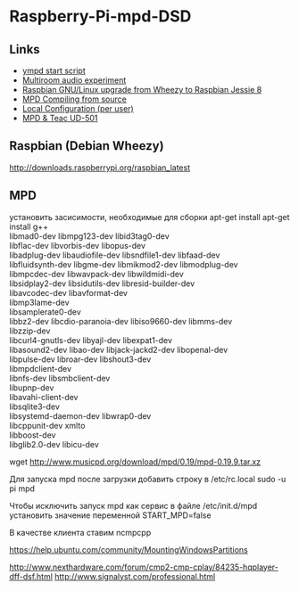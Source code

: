 # Raspberry-Pi-mpd-DSD

## Links

- [ ympd start script](https://gist.github.com/zoide/feb3f207403d5fb642b2)
- [Multiroom audio experiment](http://www.vleeuwen.net/2014/08/multiroom-audio-experiment)
- [Raspbian GNU/Linux upgrade from Wheezy to Raspbian Jessie 8](http://linuxconfig.org/raspbian-gnu-linux-upgrade-from-wheezy-to-raspbian-jessie-8)
- [MPD Compiling from source](http://www.musicpd.org/doc/user/install_source.html)
- [Local Configuration (per user)](https://wiki.archlinux.org/index.php/Music_Player_Daemon#Changing_user)
- [MPD & Teac UD-501](http://guillaumeplayground.net/mpd-teac-ud-501/)

## Raspbian (Debian Wheezy)

http://downloads.raspberrypi.org/raspbian_latest

## MPD

установить засисимости, необходимые для сборки
apt-get install apt-get install g++ \
                  libmad0-dev libmpg123-dev libid3tag0-dev \
                  libflac-dev libvorbis-dev libopus-dev \
                  libadplug-dev libaudiofile-dev libsndfile1-dev libfaad-dev \
                  libfluidsynth-dev libgme-dev libmikmod2-dev libmodplug-dev \
                  libmpcdec-dev libwavpack-dev libwildmidi-dev \
                  libsidplay2-dev libsidutils-dev libresid-builder-dev \
                  libavcodec-dev libavformat-dev \
                  libmp3lame-dev \
                  libsamplerate0-dev \
                  libbz2-dev libcdio-paranoia-dev libiso9660-dev libmms-dev \
                  libzzip-dev \
                  libcurl4-gnutls-dev libyajl-dev libexpat1-dev \
                  libasound2-dev libao-dev libjack-jackd2-dev libopenal-dev \
                  libpulse-dev libroar-dev libshout3-dev \
                  libmpdclient-dev \
                  libnfs-dev libsmbclient-dev \
                  libupnp-dev \
                  libavahi-client-dev \
                  libsqlite3-dev \
                  libsystemd-daemon-dev libwrap0-dev \
                  libcppunit-dev xmlto \
                  libboost-dev \
                  libglib2.0-dev libicu-dev

wget http://www.musicpd.org/download/mpd/0.19/mpd-0.19.9.tar.xz

Для запуска mpd после загрузки добавить строку в /etc/rc.local
sudo -u pi mpd

Чтобы исключить запуск mpd как сервис в файле
/etc/init.d/mpd
установить значение переменной
START_MPD=false

В качестве клиента ставим  ncmpcpp

https://help.ubuntu.com/community/MountingWindowsPartitions


http://www.nexthardware.com/forum/cmp2-cmp-cplay/84235-hqplayer-dff-dsf.html
http://www.signalyst.com/professional.html